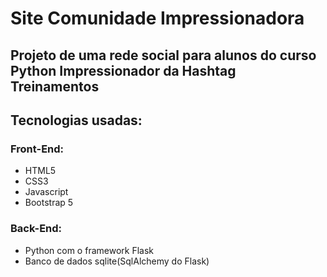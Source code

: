 # Site Comunidade Impressionadora
## Projeto de uma rede social para alunos do curso Python Impressionador da Hashtag Treinamentos

## Tecnologias usadas:
### Front-End:
- HTML5
- CSS3
- Javascript
- Bootstrap 5
### Back-End:
- Python com o framework Flask
- Banco de dados sqlite(SqlAlchemy do Flask)
